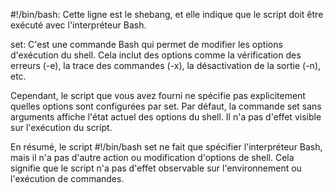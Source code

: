#!/bin/bash: Cette ligne est le shebang, et elle indique que le script doit être exécuté avec l'interpréteur Bash.

set: C'est une commande Bash qui permet de modifier les options d'exécution du shell. Cela inclut des options comme la vérification des erreurs (-e), la trace des commandes (-x), la désactivation de la sortie (-n), etc.

Cependant, le script que vous avez fourni ne spécifie pas explicitement quelles options sont configurées par set. Par défaut, la commande set sans arguments affiche l'état actuel des options du shell. Il n'a pas d'effet visible sur l'exécution du script.

En résumé, le script #!/bin/bash set ne fait que spécifier l'interpréteur Bash, mais il n'a pas d'autre action ou modification d'options de shell. Cela signifie que le script n'a pas d'effet observable sur l'environnement ou l'exécution de commandes.
